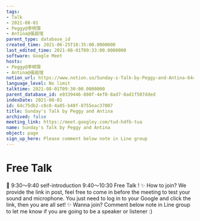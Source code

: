 ```yaml
---
tags:
- Talk
- 2021-08-01
- Peggy@李明霈
- Antina@張庭瑄
parent_type: database_id
created_time: 2021-06-25T18:35:00.0000000
last_edited_time: 2021-08-01T09:33:00.0000000
software: Google Meet
hosts:
- Peggy@李明霈
- Antina@張庭瑄
notion_url: https://www.notion.so/Sunday-s-Talk-by-Peggy-and-Antina-64c75db2c8c84a85b48f8755eac37007
language_level: No limit
talktime: 2021-08-01T09:30:00.0000000
parent_database_id: e9339446-880f-4ef0-8ad7-8ad1f507dded
indexDate: 2021-08-01
id: 64c75db2-c8c8-4a85-b48f-8755eac37007
title: Sunday's Talk by Peggy and Antina
archived: false
meeting_link: https://meet.googley.com/tud-hdfb-tua
name: Sunday's Talk by Peggy and Antina
object: page
sign_up_here: Please comment below note in Line group
---
```


# Free Talk 
📅
9:30～9:40 self-introduction
9:40～10:30 Free Talk !
✨
How to join?
We provide the link in post, feel free to come in before the meeting to test your sound and microphone. You just need to log in to your Google and click the link, then you are all set!
✨
Wanna join?
Comment below note in Line group to let me know if you are going to be a speaker or listener :)


